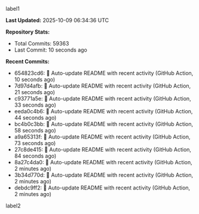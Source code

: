 
label1 
<!-- ACTIVITY_START -->
**Last Updated:** 2025-10-09 06:34:36 UTC

**Repository Stats:**
- Total Commits: 59363
- Last Commit: 10 seconds ago

**Recent Commits:**
- 654823cd6: 🤖 Auto-update README with recent activity (GitHub Action, 10 seconds ago)
- 7d97d4afb: 🤖 Auto-update README with recent activity (GitHub Action, 21 seconds ago)
- c93771a5e: 🤖 Auto-update README with recent activity (GitHub Action, 33 seconds ago)
- eeda0c4b6: 🤖 Auto-update README with recent activity (GitHub Action, 44 seconds ago)
- bc4b0c3bb: 🤖 Auto-update README with recent activity (GitHub Action, 58 seconds ago)
- a9a65313f: 🤖 Auto-update README with recent activity (GitHub Action, 73 seconds ago)
- 27c8de415: 🤖 Auto-update README with recent activity (GitHub Action, 84 seconds ago)
- 8a27c4da0: 🤖 Auto-update README with recent activity (GitHub Action, 2 minutes ago)
- 3b34d770d: 🤖 Auto-update README with recent activity (GitHub Action, 2 minutes ago)
- debdc9ff2: 🤖 Auto-update README with recent activity (GitHub Action, 2 minutes ago)
<!-- ACTIVITY_END -->

label2
